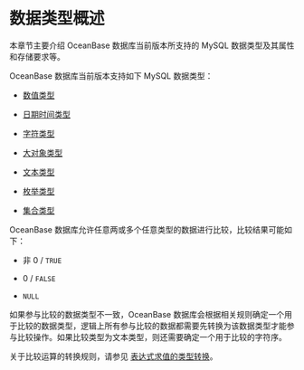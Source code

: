 数据类型概述 
===========================

本章节主要介绍 OceanBase 数据库当前版本所支持的 MySQL 数据类型及其属性和存储要求等。

OceanBase 数据库当前版本支持如下 MySQL 数据类型：

* [数值类型](/zh-CN/10.sql-reference/1.basic-elements-1/1.data-type-1/2.numeric/1.numeric-overview.md)

  

* [日期时间类型](/zh-CN/10.sql-reference/1.basic-elements-1/1.data-type-1/3.date-and-time-types/1.date-and-time-types-1.md)

  

* [字符类型](/zh-CN/10.sql-reference/1.basic-elements-1/1.data-type-1/4.string/1.overview-of-character-types.md)

  

* [大对象类型](/zh-CN/10.sql-reference/1.basic-elements-1/1.data-type-1/5.large-objects-and-text-type/1.overview-of-large-objects-and-text-type.md)

  

* [文本类型](/zh-CN/10.sql-reference/1.basic-elements-1/1.data-type-1/5.large-objects-and-text-type/1.overview-of-large-objects-and-text-type.md)

  

* [枚举类型](/zh-CN/10.sql-reference/1.basic-elements-1/1.data-type-1/6.enumeration-type.md)

  

* [集合类型](/zh-CN/10.sql-reference/1.basic-elements-1/1.data-type-1/7.collection-type.md)

  




OceanBase 数据库允许任意两或多个任意类型的数据进行比较，比较结果可能如下：

* 非 0 / `TRUE`

  

* 0 / `FALSE`

  

* `NULL`

  




如果参与比较的数据类型不一致，OceanBase 数据库会根据相关规则确定一个用于比较的数据类型，逻辑上所有参与比较的数据都需要先转换为该数据类型才能参与比较操作。如果比较类型为文本类型，则还需要确定一个用于比较的字符序。

关于比较运算的转换规则，请参见 [表达式求值的类型转换](/zh-CN/10.sql-reference/1.basic-elements-1/2.expression-1/3.type-conversion-of-expression-evaluation.md)。

